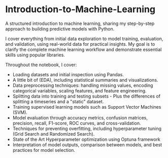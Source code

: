 # Introduction-to-Machine-Learning
A structured introduction to machine learning, sharing my step-by-step approach to building predictive models with Python.

I cover everything from initial data exploration to model training, evaluation, and validation, using real-world data for practical insights. My goal is to clarify the complete machine learning workflow and demonstrate essential skills using popular libraries.

Throughout the notebook, I cover:

* Loading datasets and initial inspection using Pandas.
* A little bit of (EDA), including statistical summaries and visualizations.
* Data preprocessing techniques: handling missing values, encoding categorical variables, scaling features, and feature engineering.
* Splitting data into training and testing subsets - Plus the differences of splitting a timeseries and a "static" dataset.
* Training supervised learning models such as Support Vector Machines (SVM).
* Model evaluation through accuracy metrics, confusion matrices, precision, recall, F1-score, ROC curves, and cross-validation.
* Techniques for preventing overfitting, including hyperparameter tuning (Grid Search and Randomized Search).
* State of the Art Hyperparameter optimization using Optuna framework
* Interpretation of model outputs, comparison between models, and best practices for model selection.
